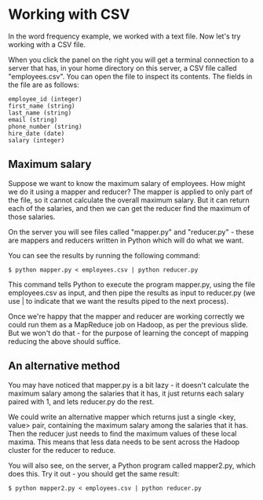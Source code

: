 # Working with CSV
In the word frequency example, we worked with a text file. Now let's try working with a CSV file.

When you click the panel on the right you will get a terminal connection to a server that has, in your home directory 
on this server, a CSV file called "employees.csv". You can open the file to inspect its contents. The fields in the file 
are as follows:
```
employee_id (integer)
first_name (string)
last_name (string)
email (string)
phone_number (string)
hire_date (date)
salary (integer)
```

## Maximum salary
Suppose we want to know the maximum salary of employees. How might we do it using a mapper and reducer? The mapper is 
applied to only part of the file, so it cannot calculate the overall maximum salary. But it can return each of the 
salaries, and then we can get the reducer find the maximum of those salaries.

On the server you will see files called "mapper.py" and "reducer.py" - these are mappers and reducers written in Python 
which will do what we want.

You can see the results by running the following command:

```$ python mapper.py < employees.csv | python reducer.py```

This command tells Python to execute the program mapper.py, using the file employees.csv as input, and then pipe the 
results as input to reducer.py (we use | to indicate that we want the results piped to the next process).

Once we're happy that the mapper and reducer are working correctly we could run them as a MapReduce job on Hadoop, as 
per the previous slide. But we won't do that - for the purpose of learning the concept of mapping reducing the above 
should suffice.

## An alternative method

You may have noticed that mapper.py is a bit lazy - it doesn't calculate the maximum salary among the salaries that it 
has, it just returns each salary paired with 1, and lets reducer.py do the rest.

We could write an alternative mapper which returns just a single <key, value> pair, containing the maximum salary among 
the salaries that it has. Then the reducer just needs to find the maximum values of these local maxima. This means that 
less data needs to be sent across the Hadoop cluster for the reducer to reduce.

You will also see, on the server, a Python program called mapper2.py, which does this. Try it out - you should get the 
same result:

```$ python mapper2.py < employees.csv | python reducer.py```
